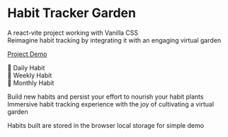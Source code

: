# Habit Tracker Garden
A react-vite project working with Vanilla CSS <br>
Reimagine habit tracking by integrating it with an engaging virtual garden

[Project Demo](https://melodious-stardust-b25500.netlify.app/) 

🌻 Daily Habit <br>
🌼 Weekly Habit <br>
🌷 Monthly Habit <br>

Build new habits and persist your effort to nourish your habit plants <br>
Immersive habit tracking experience with the joy of cultivating a virtual garden

Habits built are stored in the browser local storage for simple demo
